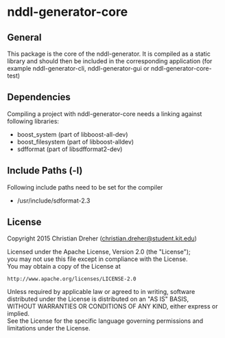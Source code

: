 # nddl-generator-core

## General

This package is the core of the nddl-generator. It is compiled as a static library and should then be included in the corresponding application (for example nddl-generator-cli, nddl-generator-gui or nddl-generator-core-test)

## Dependencies

Compiling a project with nddl-generator-core needs a linking against following libraries:
 * boost_system (part of libboost-all-dev)
 * boost_filesystem (part of libboost-alldev)
 * sdfformat (part of libsdfformat2-dev)

## Include Paths (-l)

Following include paths need to be set for the compiler
 * /usr/include/sdformat-2.3

## License

Copyright 2015 Christian Dreher (christian.dreher@student.kit.edu)  
  
Licensed under the Apache License, Version 2.0 (the "License");  
you may not use this file except in compliance with the License.  
You may obtain a copy of the License at  
  
	http://www.apache.org/licenses/LICENSE-2.0  
  
Unless required by applicable law or agreed to in writing, software  
distributed under the License is distributed on an "AS IS" BASIS,  
WITHOUT WARRANTIES OR CONDITIONS OF ANY KIND, either express or implied.  
See the License for the specific language governing permissions and  
limitations under the License.  
